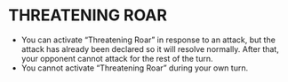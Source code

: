 
# THREATENING ROAR

*   You can activate “Threatening Roar” in response to an attack, but the attack has already been declared so it will resolve normally. After that, your opponent cannot attack for the rest of the turn.
*   You cannot activate “Threatening Roar” during your own turn.

  